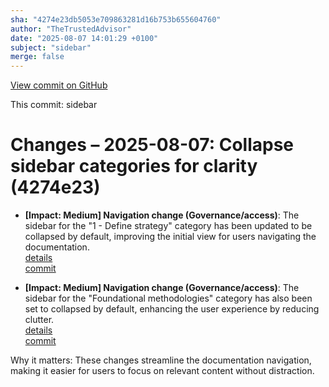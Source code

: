 ```yaml
---
sha: "4274e23db5053e709863281d16b753b655604760"
author: "TheTrustedAdvisor"
date: "2025-08-07 14:01:29 +0100"
subject: "sidebar"
merge: false
---
```


[View commit on GitHub](https://github.com/TheTrustedAdvisor/FabricAdoptionFramework/commit/4274e23db5053e709863281d16b753b655604760)

This commit: sidebar

# Changes – 2025-08-07: Collapse sidebar categories for clarity (4274e23)

- **[Impact: Medium] Navigation change (Governance/access)**: The sidebar for the "1 - Define strategy" category has been updated to be collapsed by default, improving the initial view for users navigating the documentation.  
   [details](/docs/about/changes/2025-08-07-sidebar)  
   [commit](https://github.com/TheTrustedAdvisor/FabricAdoptionFramework/commit/4274e23db5053e709863281d16b753b655604760)

- **[Impact: Medium] Navigation change (Governance/access)**: The sidebar for the "Foundational methodologies" category has also been set to collapsed by default, enhancing the user experience by reducing clutter.  
   [details](/docs/about/changes/2025-08-07-sidebar)  
   [commit](https://github.com/TheTrustedAdvisor/FabricAdoptionFramework/commit/4274e23db5053e709863281d16b753b655604760)

Why it matters: These changes streamline the documentation navigation, making it easier for users to focus on relevant content without distraction.
